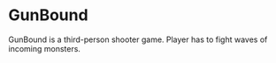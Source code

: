 # GunBound

GunBound is a third-person shooter game. Player has to fight waves of incoming monsters.

